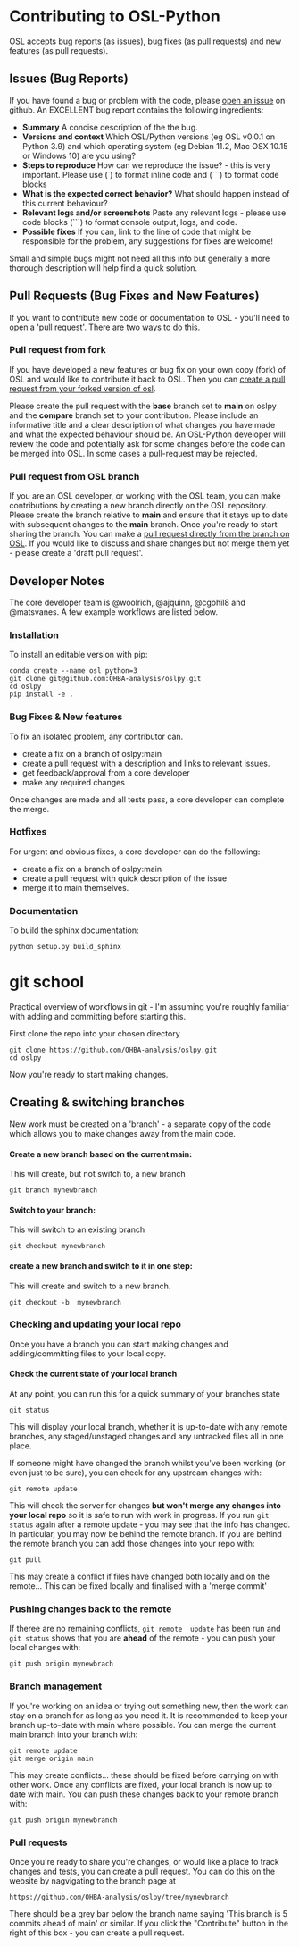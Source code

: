 Contributing to OSL-Python
==========================

OSL accepts bug reports (as issues), bug fixes (as pull requests) and new features (as pull requests).


## Issues (Bug Reports)
If you have found a bug or problem with the code, please [open an issue](https://github.com/OHBA-analysis/oslpy/issues/new) on github. An EXCELLENT bug report contains the following ingredients:

* **Summary** A concise description of the the bug.
* **Versions and context** Which OSL/Python versions (eg OSL v0.0.1 on Python 3.9) and which operating system (eg Debian 11.2, Mac OSX 10.15 or Windows 10) are you using?
* **Steps to reproduce** How can we reproduce the issue? - this is very important. Please use (`) to format inline code and (```) to format code blocks
* **What is the expected correct behavior?** What should happen instead of this current behaviour?
* **Relevant logs and/or screenshots** Paste any relevant logs - please use code blocks (```) to format console output, logs, and code.
* **Possible fixes** If you can, link to the line of code that might be responsible for the problem, any suggestions for fixes are welcome!

Small and simple bugs might not need all this info but generally a more thorough description will help find a quick solution.

## Pull Requests (Bug Fixes and New Features)

If you want to contribute new code or documentation to OSL - you'll need to open a 'pull request'. There are two ways to do this.

### Pull request from fork

If you have developed a new features or bug fix on your own copy (fork) of OSL and would like to contribute it back to OSL. Then you can [create a pull request from your forked version of osl](https://docs.github.com/en/pull-requests/collaborating-with-pull-requests/proposing-changes-to-your-work-with-pull-requests/creating-a-pull-request-from-a-fork).

Please create the pull request with the **base** branch set to **main** on oslpy and the **compare** branch set to your contribution. Please include an informative title and a clear description of what changes you have made and what the expected behaviour should be. An OSL-Python developer will review the code and potentially ask for some changes before the code can be merged into OSL. In some cases a pull-request may be rejected.

### Pull request from OSL branch

If you are an OSL developer, or working with the OSL team, you can make contributions by creating a new branch directly on the OSL repository. Please create the branch relative to **main** and ensure that it stays up to date with subsequent changes to the **main** branch. Once you're ready to start sharing the branch. You can make a [pull request directly from the branch on OSL](https://docs.github.com/en/pull-requests/collaborating-with-pull-requests/proposing-changes-to-your-work-with-pull-requests/creating-a-pull-request). If you would like to discuss and share changes but not merge them yet - please create a 'draft pull request'.

## Developer Notes

The core developer team is @woolrich, @ajquinn, @cgohil8 and @matsvanes. A few example workflows are listed below.

### Installation

To install an editable version with pip:
```
conda create --name osl python=3
git clone git@github.com:OHBA-analysis/oslpy.git
cd oslpy
pip install -e .
```

### Bug Fixes & New features

To fix an isolated problem, any contributor can.

* create a fix on a branch of oslpy:main
* create a pull request with a description and links to relevant issues.
* get feedback/approval from a core developer
* make any required changes

Once changes are made and all tests pass, a core developer can complete the merge.

### Hotfixes

For urgent and obvious fixes, a core developer can do the following:

* create a fix on a branch of oslpy:main
* create a pull request with quick description of the issue
* merge it to main themselves.

### Documentation

To build the sphinx documentation:
```
python setup.py build_sphinx
```

# git school

Practical overview of workflows in git - I'm assuming you're roughly familiar with adding and committing before starting this.

First clone the repo into your chosen directory

```
git clone https://github.com/OHBA-analysis/oslpy.git
cd oslpy
```

Now you're ready to start making changes.

## Creating & switching branches

New work must be created on a 'branch' - a separate copy of the code which allows you to make changes away from the main code.

#### Create a new branch based on the current main:
This will create, but not switch to, a new branch
```
git branch mynewbranch
```
#### Switch to your branch:
This will switch to an existing branch
```
git checkout mynewbranch
```
####  create a new branch and switch to it in one step:
This will create and switch to a new branch.
```
git checkout -b  mynewbranch
```

### Checking and updating your local repo

Once you have a branch you can start making changes and adding/committing files to your local copy.

#### Check the current state of your local branch
At any point, you can run this for a quick summary of your branches state
```
git status
```
This will display your local branch, whether it is up-to-date with any remote branches, any staged/unstaged changes and any untracked files all in one place.

If someone might have changed the branch whilst you've been working (or even just to be sure), you can check for any upstream changes with:
```
git remote update
```

This will check the server for changes **but won't merge any changes into your local repo** so it is safe to run with work in progress. If you run `git status` again after a remote update - you may see that the info has changed. In particular, you may now be behind the remote branch. If you are behind the remote branch you can add those changes into your repo with:
```
git pull
```
This may create a conflict if files have changed both locally and on the remote... This can be fixed locally and finalised with a 'merge commit'

### Pushing changes back to the remote

If theree are no remaining conflicts, `git remote  update` has been run and `git status` shows that you are **ahead** of the remote - you can push your local changes  with:

```
git push origin mynewbrach
```


### Branch management

If you're working on an idea or trying out something new, then the work can stay on a branch for as long as you need it. It is recommended to keep your branch up-to-date with main where possible. You can merge the current main branch into your branch with:
```
git remote update
git merge origin main
```

This may create conflicts... these should be fixed before carrying on with other work. Once any conflicts are fixed,  your local branch is now up to date with main. You can push these changes back to your remote branch with:

```
git push origin mynewbranch
```

### Pull requests

Once you're ready to share you're changes, or would like a place to track changes and tests, you  can create a pull request. You can do this on the website by nagvigating to the branch page at

```
https://github.com/OHBA-analysis/oslpy/tree/mynewbranch
```
There should be a grey bar below the branch name saying 'This branch is 5 commits ahead of main' or similar. If you click the "Contribute" button in the right of this box - you can create a pull request.
